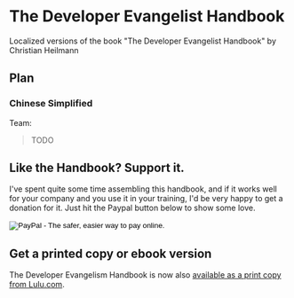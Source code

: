 # The Developer Evangelist Handbook
Localized versions of the book "The Developer Evangelist Handbook" by Christian Heilmann

## Plan

### Chinese Simplified

Team:

> TODO

## Like the Handbook? Support it.

I've spent quite some time assembling this handbook, and if it works well for your company and you use it in your training, I'd be very happy to get a donation for it. Just hit the Paypal button below to show some love.

<form action="https://www.paypal.com/cgi-bin/webscr" method="post">
<input type="hidden" name="cmd" value="_s-xclick">
<input type="hidden" name="hosted_button_id" value="6912131">
<input type="image" src="https://www.paypal.com/en_US/GB/i/btn/btn_donateCC_LG.gif" border="0" name="submit" alt="PayPal - The safer, easier way to pay online.">
<img alt="" border="0" src="https://www.paypal.com/en_GB/i/scr/pixel.gif" width="1" height="1">
</form>

## Get a printed copy or ebook version

The Developer Evangelism Handbook is now also [available as a print copy from Lulu.com](http://www.lulu.com/content/paperback-book/developer-evangelism/7894771).